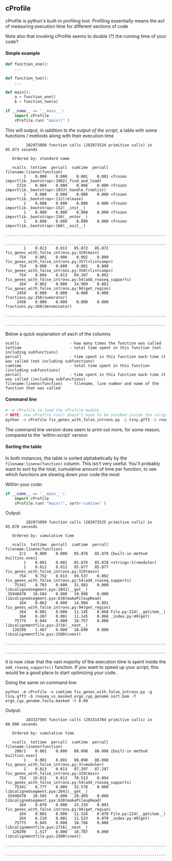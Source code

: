 ## cProfile

cProfile is python's built-in profiling tool. 
Profiling essentially means the act of measuring execution time for different sections of code

Note also that invoking cProfile seems to double (?) the running time of your code?

#### Simple example
```python
def function_one():
    ...

def function_two():
    ...

def main():
    a = function_one()
    b = function_two(a)

if __name__ == '__main__':
    import cProfile
    cProfile.run( "main()" )
```

This will output, *in addition to the output of the script*, a table with some functions / methods along with their execution time

```
         282973898 function calls (282973524 primitive calls) in 85.873 seconds

   Ordered by: standard name

   ncalls  tottime  percall  cumtime  percall filename:lineno(function)
        1    0.000    0.000    0.001    0.001 <frozen importlib._bootstrap>:1002(_find_and_load)
     5724    0.004    0.000    0.006    0.000 <frozen importlib._bootstrap>:1033(_handle_fromlist)
        1    0.000    0.000    0.000    0.000 <frozen importlib._bootstrap>:112(release)
        1    0.000    0.000    0.000    0.000 <frozen importlib._bootstrap>:152(__init__)
        1    0.000    0.000    0.000    0.000 <frozen importlib._bootstrap>:156(__enter__)
        1    0.000    0.000    0.000    0.000 <frozen importlib._bootstrap>:160(__exit__)
       ............................................................................................ 
       ............................................................................................ 
        1    0.013    0.013   85.872   85.872 fix_genes_with_false_introns.py:329(main)
      754    0.001    0.000    0.002    0.000 fix_genes_with_false_introns.py:357(<listcomp>)
      754    0.000    0.000    0.001    0.000 fix_genes_with_false_introns.py:358(<listcomp>)
      754    9.604    0.013   69.397    0.092 fix_genes_with_false_introns.py:54(add_rnaseq_supports)
      164    0.062    0.000   14.989    0.091 fix_genes_with_false_introns.py:94(get_region)
     2450    0.000    0.000    0.000    0.000 fractions.py:256(numerator)
     2450    0.000    0.000    0.000    0.000 fractions.py:260(denominator)
     .............................................................................................. 
     .............................................................................................. 
```

Below a quick explanation of each of the columns

```
ncalls                      - how many times the function was called
tottime                     - total time spent in this function (not including subfunctions)
percall                     - time spent in this function each time it was called (not including subfunctions)
cumtime                     - total time spent in this function (including subfunctions)
percall                     - time spent in this function each time it was called (including subfunctions)
filename:lineno(function)   - filename, line number and name of the function that was called
```

#### Command line
```sh
# -m cProfile to load the cProfile module
# NOTE: now cProfile.run() doesn't have to be invoked inside the script
python -m cProfile fix_genes_with_false_introns.py -g tiny.gff3 -b rnaseq_vs_masked_ergo_cyp_genome.sort.bam -f ergo_cyp_genome.fasta.masked -t 0.60
```

The command line version does seem to print out more, for some reason, compared to the 'within-script' version

#### Sorting the table
In both instances, the table is sorted alphabetically by the `filename:lineno(function)` column. This isn't very useful. You'll probably want to sort by
the total, cumulative amount of time per function, to see which functions are slowing down your code the most

Within your code:
```python
if __name__ == '__main__':
    import cProfile
    cProfile.run( "main()", sort='cumtime' )
```

Output:
```
         282973899 function calls (282973525 primitive calls) in 85.878 seconds

   Ordered by: cumulative time

   ncalls  tottime  percall  cumtime  percall filename:lineno(function)
      2/1    0.000    0.000   85.878   85.878 {built-in method builtins.exec}
        1    0.001    0.001   85.878   85.878 <string>:1(<module>)
        1    0.012    0.012   85.877   85.877 fix_genes_with_false_introns.py:329(main)
      754    9.752    0.013   69.537    0.092 fix_genes_with_false_introns.py:54(add_rnaseq_supports)
    75341    8.703    0.000   31.983    0.000 libcalignedsegment.pyx:2841(__get__)
 35940470   10.584    0.000   19.988    0.000 libcalignedsegment.pyx:638(makePileupRead)
      164    0.063    0.000   14.904    0.091 fix_genes_with_false_introns.py:94(get_region)
      164    0.001    0.000   11.145    0.068 File.py:224(__getitem__)
      164    0.207    0.001   11.145    0.068 _index.py:49(get)
    75775    0.044    0.000   10.757    0.000 libcalignmentfile.pyx:2716(__next__)
   120299    1.467    0.000   10.699    0.000 libcalignmentfile.pyx:2500(cnext)
     .............................................................................................. 
     .............................................................................................. 
```

It is now clear that the vast majority of the execution time is spent inside the `add_rnaseq_supports()` function. If you want to speed up your script,
this would be a good place to start optimizing your code.

Doing the same on command line:
```
python -m cProfile -s cumtime fix_genes_with_false_introns.py -g tiny.gff3 -b rnaseq_vs_masked_ergo_cyp_genome.sort.bam -f ergo_cyp_genome.fasta.masked -t 0.60
```

Output:
```
         283327565 function calls (283314784 primitive calls) in 88.098 seconds

   Ordered by: cumulative time

   ncalls  tottime  percall  cumtime  percall filename:lineno(function)
    280/1    0.001    0.000   88.098   88.098 {built-in method builtins.exec}
        1    0.001    0.001   88.098   88.098 fix_genes_with_false_introns.py:3(<module>)
        1    0.013    0.013   87.297   87.297 fix_genes_with_false_introns.py:329(main)
      754   10.015    0.013   70.513    0.094 fix_genes_with_false_introns.py:54(add_rnaseq_supports)
    75341    8.777    0.000   32.570    0.000 libcalignedsegment.pyx:2841(__get__)
 35940470   10.585    0.000   20.409    0.000 libcalignedsegment.pyx:638(makePileupRead)
      164    0.070    0.000   15.319    0.093 fix_genes_with_false_introns.py:94(get_region)
      164    0.001    0.000   11.524    0.070 File.py:224(__getitem__)
      164    0.210    0.001   11.523    0.070 _index.py:49(get)
    75775    0.045    0.000   10.766    0.000 libcalignmentfile.pyx:2716(__next__)
   120299    1.517    0.000   10.707    0.000 libcalignmentfile.pyx:2500(cnext)
     .............................................................................................. 
     .............................................................................................. 
```
